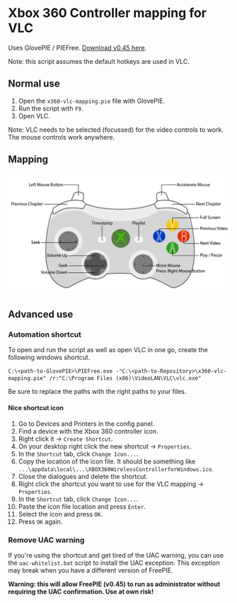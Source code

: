 # Xbox 360 Controller mapping for VLC

Uses GlovePIE / PIEFree. [Download v0.45 here](http://glovepie.org/GlovePIE045Free.zip).

Note: this script assumes the default hotkeys are used in VLC.


## Normal use

1. Open the `x360-vlc-mapping.pie` file with GlovePIE.
2. Run the script with `F9`.
3. Open VLC.

Note: VLC needs to be selected (focussed) for the video controls to work.
The mouse controls work anywhere.


## Mapping

![Mapping Scheme](scheme.png)


## Advanced use

### Automation shortcut

To open and run the script as well as open VLC in one go, create the following windows shortcut.

```
C:\<path-to-GlovePIE>\PIEFree.exe -"C:\<path-to-Repository>\x360-vlc-mapping.pie" /r:"C:\Program Files (x86)\VideoLAN\VLC\vlc.exe"
```

Be sure to replace the paths with the right paths to your files.

#### Nice shortcut icon

1. Go to Devices and Printers in the config panel.
2. Find a device with the Xbox 360 controller icon.
3. Right click it -> `Create Shortcut`.
4. On your desktop right click the new shortcut -> `Properties`.
5. In the `Shortcut` tab, click `Change Icon...`.
6. Copy the location of the icon file. It should be something like `...\appdata\local\...\XBOX360WirelessControllerforWindows.ico`.
7. Close the dialogues and delete the shortcut.
8. Right click the shortcut you want to use for the VLC mapping -> `Properties`.
9. In the `Shortcut` tab, click `Change Icon...`.
10. Paste the icon file location and press `Enter`.
11. Select the icon and press `OK`.
12. Press `OK` again.

### Remove UAC warning

If you're using the shortcut and get tired of the UAC warning, you can use the `uac-whitelist.bat` script to install the UAC exception. This exception may break when you have a different version of FreePIE.

**Warning: this will allow FreePIE (v0.45) to run as administrator without requiring the UAC confirmation. Use at own risk!**